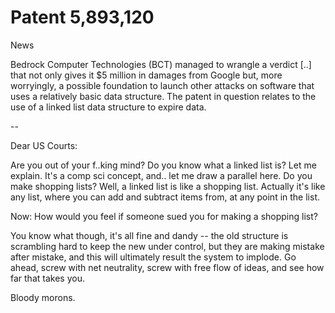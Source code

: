 # Patent 5,893,120

News

Bedrock Computer Technologies (BCT) managed to wrangle a verdict [..] that not only gives it $5 million in damages from Google but, more worryingly, a possible foundation to launch other attacks on software that uses a relatively basic data structure. The patent in question relates to the use of a linked list data structure to expire data.

--

Dear US Courts:

Are you out of your f..king mind? Do you know what a linked list is? Let me explain. It's a comp sci concept, and.. let me draw a parallel here. Do you make shopping lists? Well, a linked list is like a shopping list. Actually it's like any list, where you can add and subtract items from, at any point in the list.

Now: How would you feel if someone sued you for making a shopping list?

You know what though, it's all fine and dandy -- the old structure is scrambling hard to keep the new under control, but they are making mistake after mistake, and this will ultimately result the system to implode. Go ahead, screw with net neutrality, screw with free flow of ideas, and see how far that takes you.

Bloody morons.
